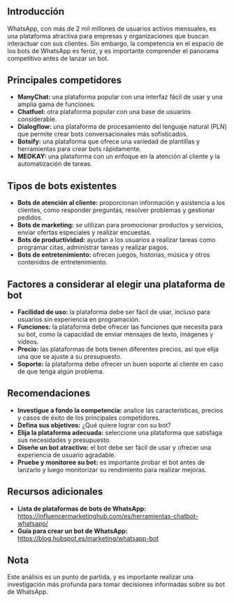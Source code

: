 # 
## Introducción

WhatsApp, con más de 2 mil millones de usuarios activos mensuales, es una plataforma atractiva para empresas y organizaciones que buscan interactuar con sus clientes. Sin embargo, la competencia en el espacio de los bots de WhatsApp es feroz, y es importante comprender el panorama competitivo antes de lanzar un bot.

## Principales competidores

* **ManyChat:** una plataforma popular con una interfaz fácil de usar y una amplia gama de funciones.
* **Chatfuel:** otra plataforma popular con una base de usuarios considerable.
* **Dialogflow:** una plataforma de procesamiento del lenguaje natural (PLN) que permite crear bots conversacionales más sofisticados.
* **Botsify:** una plataforma que ofrece una variedad de plantillas y herramientas para crear bots rápidamente.
* **MEOKAY:** una plataforma con un enfoque en la atención al cliente y la automatización de tareas.

## Tipos de bots existentes

* **Bots de atención al cliente:** proporcionan información y asistencia a los clientes, como responder preguntas, resolver problemas y gestionar pedidos.
* **Bots de marketing:** se utilizan para promocionar productos y servicios, enviar ofertas especiales y realizar encuestas.
* **Bots de productividad:** ayudan a los usuarios a realizar tareas como programar citas, administrar tareas y realizar pagos.
* **Bots de entretenimiento:** ofrecen juegos, historias, música y otros contenidos de entretenimiento.

## Factores a considerar al elegir una plataforma de bot

* **Facilidad de uso:** la plataforma debe ser fácil de usar, incluso para usuarios sin experiencia en programación.
* **Funciones:** la plataforma debe ofrecer las funciones que necesita para su bot, como la capacidad de enviar mensajes de texto, imágenes y videos.
* **Precio:** las plataformas de bots tienen diferentes precios, así que elija una que se ajuste a su presupuesto.
* **Soporte:** la plataforma debe ofrecer un buen soporte al cliente en caso de que tenga algún problema.

## Recomendaciones

* **Investigue a fondo la competencia:** analice las características, precios y casos de éxito de los principales competidores.
* **Defina sus objetivos:** ¿Qué quiere lograr con su bot?
* **Elija la plataforma adecuada:** seleccione una plataforma que satisfaga sus necesidades y presupuesto.
* **Diseñe un bot atractivo:** el bot debe ser fácil de usar y ofrecer una experiencia de usuario agradable.
* **Pruebe y monitoree su bot:** es importante probar el bot antes de lanzarlo y luego monitorizar su rendimiento para realizar mejoras.

## Recursos adicionales

* **Lista de plataformas de bots de WhatsApp:** https://influencermarketinghub.com/es/herramientas-chatbot-whatsapp/
* **Guía para crear un bot de WhatsApp:** https://blog.hubspot.es/marketing/whatsapp-bot

## Nota

Este análisis es un punto de partida, y es importante realizar una investigación más profunda para tomar decisiones informadas sobre su bot de WhatsApp.
